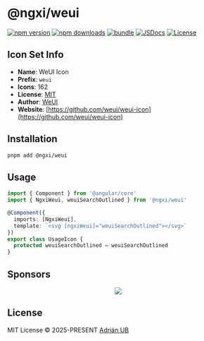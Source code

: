 # @ngxi/weui

[![npm version][npm-version-src]][npm-version-href]
[![npm downloads][npm-downloads-src]][npm-downloads-href]
[![bundle][bundle-src]][bundle-href]
[![JSDocs][jsdocs-src]][jsdocs-href]
[![License][license-src]][license-href]

## Icon Set Info

- **Name**: WeUI Icon
- **Prefix**: `weui`
- **Icons**: 162
- **License**: [MIT]()
- **Author**: [WeUI](https://github.com/weui/weui-icon)
- **Website**: [https://github.com/weui/weui-icon](https://github.com/weui/weui-icon)

## Installation

```sh
pnpm add @ngxi/weui
```

## Usage

```ts
import { Component } from '@angular/core'
import { NgxiWeui, weuiSearchOutlined } from '@ngxi/weui'

@Component({
  imports: [NgxiWeui],
  template: `<svg [ngxiWeui]="weuiSearchOutlined"></svg>`
})
export class UsageIcon {
  protected weuiSearchOutlined = weuiSearchOutlined
}
```

## Sponsors

<p align="center">
  <a href="https://cdn.jsdelivr.net/gh/adrian-ub/static/sponsors.svg">
    <img src='https://cdn.jsdelivr.net/gh/adrian-ub/static/sponsors.svg'/>
  </a>
</p>

## License

MIT License © 2025-PRESENT [Adrián UB](https://github.com/adrian-ub)

<!-- Badges -->

[npm-version-src]: https://img.shields.io/npm/v/@ngxi/weui?style=flat&colorA=080f12&colorB=1fa669
[npm-version-href]: https://npmjs.com/package/@ngxi/weui
[npm-downloads-src]: https://img.shields.io/npm/dm/@ngxi/weui?style=flat&colorA=080f12&colorB=1fa669
[npm-downloads-href]: https://npmjs.com/package/@ngxi/weui
[bundle-src]: https://img.shields.io/bundlephobia/minzip/@ngxi/weui?style=flat&colorA=080f12&colorB=1fa669&label=minzip
[bundle-href]: https://bundlephobia.com/result?p=@ngxi/weui
[license-src]: https://img.shields.io/npm/l/@ngxi/weui?style=flat&colorA=080f12&colorB=1fa669
[license-href]: https://github.com/adrian-ub/ngxi/blob/main/LICENSE
[jsdocs-src]: https://img.shields.io/badge/jsdocs-reference-080f12?style=flat&colorA=080f12&colorB=1fa669
[jsdocs-href]: https://www.jsdocs.io/package/@ngxi/weui

